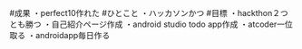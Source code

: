 #成果
・perfect10作れた
#ひとこと
・ハッカソンかつ
#目標
・hackthon２つとも勝つ
・自己紹介ページ作成
・android studio todo app作成
・atcoder一位取る
・androidapp毎日作る


